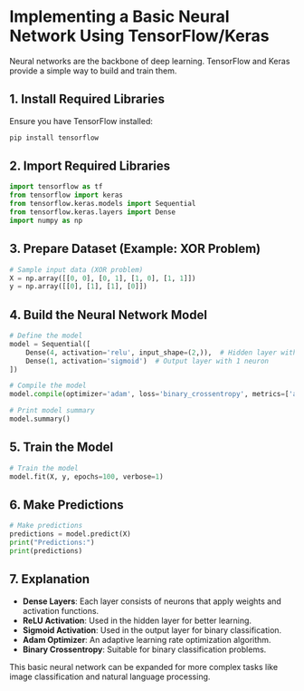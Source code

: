# Implementing a Basic Neural Network Using TensorFlow/Keras

Neural networks are the backbone of deep learning. TensorFlow and Keras provide a simple way to build and train them.

## 1. Install Required Libraries
Ensure you have TensorFlow installed:
```bash
pip install tensorflow
```

## 2. Import Required Libraries
```python
import tensorflow as tf
from tensorflow import keras
from tensorflow.keras.models import Sequential
from tensorflow.keras.layers import Dense
import numpy as np
```

## 3. Prepare Dataset (Example: XOR Problem)
```python
# Sample input data (XOR problem)
X = np.array([[0, 0], [0, 1], [1, 0], [1, 1]])
y = np.array([[0], [1], [1], [0]])
```

## 4. Build the Neural Network Model
```python
# Define the model
model = Sequential([
    Dense(4, activation='relu', input_shape=(2,)),  # Hidden layer with 4 neurons
    Dense(1, activation='sigmoid')  # Output layer with 1 neuron
])

# Compile the model
model.compile(optimizer='adam', loss='binary_crossentropy', metrics=['accuracy'])

# Print model summary
model.summary()
```

## 5. Train the Model
```python
# Train the model
model.fit(X, y, epochs=100, verbose=1)
```

## 6. Make Predictions
```python
# Make predictions
predictions = model.predict(X)
print("Predictions:")
print(predictions)
```

## 7. Explanation
- **Dense Layers**: Each layer consists of neurons that apply weights and activation functions.
- **ReLU Activation**: Used in the hidden layer for better learning.
- **Sigmoid Activation**: Used in the output layer for binary classification.
- **Adam Optimizer**: An adaptive learning rate optimization algorithm.
- **Binary Crossentropy**: Suitable for binary classification problems.

This basic neural network can be expanded for more complex tasks like image classification and natural language processing.

